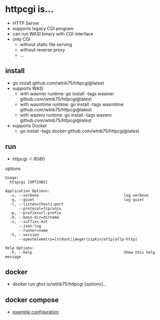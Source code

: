 # httpcgi is...

- HTTP Server
- supports legacy CGI program
- can run WASI binary with CGI interface
- only CGI
  - without static file serving
  - without reverse proxy
  - ...

## install

- go install github.com/wtnb75/httpcgi@latest
- supports WASI
    - with wasmer runtime: go install -tags wasmer github.com/wtnb75/httpcgi@latest
    - with wasmtime runtime: go install -tags wasmtime github.com/wtnb75/httpcgi@latest
    - with wazero runtime: go install -tags wazero github.com/wtnb75/httpcgi@latest
- supports Docker
    - go install -tags docker github.com/wtnb75/httpcgi@latest

## run

- httpcgi -l :8080

options

```
Usage:
  httpcgi [OPTIONS]

Application Options:
  -v, --verbose                                      log verbose
  -q, --quiet                                        log quiet
  -l, --listen=[host]:port
      --protocol=tcp/unix
  -p, --prefix=url-prefix
  -b, --base-dir=dirname
  -s, --suffix=.ext
      --json-log
      --runner=name
  -V, --version
      --opentelemetry=[stdout|jaeger|zipkin|otlp|otlp-http]

Help Options:
  -h, --help                                         Show this help message
```

## docker

- docker run ghcr.io/wtnb75/httpcgi [options]...

## docker compose

- [example configuration](./examples/docker-compose.yml)
